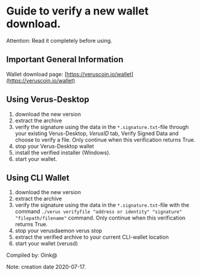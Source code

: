 # Guide to verify a new wallet download.

Attention: Read it completely before using.

## Important General Information
Wallet download page: [https://veruscoin.io/wallet](https://veruscoin.io/wallet)

## Using Verus-Desktop

1. download the new version
2. extract the archive
3. verify the signature using the data in the `*.signature.txt`-file through your existing Verus-Desktop, *VerusID* tab, Verify Signed Data and choose to verify a file. Only continue when this verification returns True.
4. stop your Verus-Desktop wallet
5. install the verified installer (Windows).
6. start your wallet.

## Using CLI Wallet


1. download the new version
2. extract the archive
3. verify the signature using the data in the `*.signature.txt`-file with the command `./verus verifyfile "address or identity" "signature" "filepath/filename"` command. Only continue when this verification returns True.
4. stop your verusdaemon verus stop
5. extract the verified archive to your current CLI-wallet location
6. start your wallet (verusd)

Compiled by: Oink@

Note: creation date 2020-07-17.
